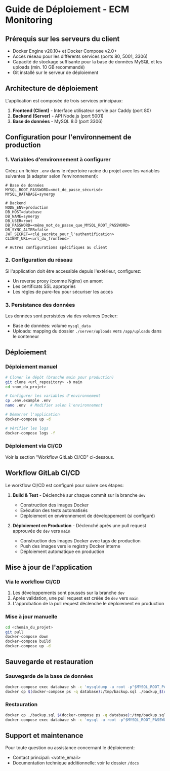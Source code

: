 # Guide de Déploiement - ECM Monitoring

## Prérequis sur les serveurs du client

- Docker Engine v20.10+ et Docker Compose v2.0+
- Accès réseau pour les différents services (ports 80, 5001, 3306)
- Capacité de stockage suffisante pour la base de données MySQL et les uploads (min. 10 GB recommandé)
- Git installé sur le serveur de déploiement

## Architecture de déploiement

L'application est composée de trois services principaux:
1. **Frontend (Client)** - Interface utilisateur servie par Caddy (port 80)
2. **Backend (Server)** - API Node.js (port 5001)
3. **Base de données** - MySQL 8.0 (port 3306)

## Configuration pour l'environnement de production

### 1. Variables d'environnement à configurer

Créez un fichier `.env` dans le répertoire racine du projet avec les variables suivantes (à adapter selon l'environnement):

```
# Base de données
MYSQL_ROOT_PASSWORD=<mot_de_passe_sécurisé>
MYSQL_DATABASE=synergy

# Backend
NODE_ENV=production
DB_HOST=database
DB_NAME=synergy
DB_USER=root
DB_PASSWORD=<même_mot_de_passe_que_MYSQL_ROOT_PASSWORD>
DB_SYNC_ALTER=false
JWT_SECRET=<clé_secrète_pour_l'authentification>
CLIENT_URL=<url_du_frontend>

# Autres configurations spécifiques au client
```

### 2. Configuration du réseau

Si l'application doit être accessible depuis l'extérieur, configurez:
- Un reverse proxy (comme Nginx) en amont
- Les certificats SSL appropriés
- Les règles de pare-feu pour sécuriser les accès

### 3. Persistance des données

Les données sont persistées via des volumes Docker:
- Base de données: volume `mysql_data`
- Uploads: mapping du dossier `./server/uploads` vers `/app/uploads` dans le conteneur

## Déploiement

### Déploiement manuel

```bash
# Cloner le dépôt (branche main pour production)
git clone <url_repository> -b main
cd <nom_du_projet>

# Configurer les variables d'environnement
cp .env.example .env
nano .env  # Modifier selon l'environnement

# Démarrer l'application
docker-compose up -d

# Vérifier les logs
docker-compose logs -f
```

### Déploiement via CI/CD

Voir la section "Workflow GitLab CI/CD" ci-dessous.

## Workflow GitLab CI/CD

Le workflow CI/CD est configuré pour suivre ces étapes:

1. **Build & Test** - Déclenché sur chaque commit sur la branche `dev`
   - Construction des images Docker
   - Exécution des tests automatisés
   - Déploiement en environnement de développement (si configuré)

2. **Déploiement en Production** - Déclenché après une pull request approuvée de `dev` vers `main`
   - Construction des images Docker avec tags de production
   - Push des images vers le registry Docker interne
   - Déploiement automatique en production

## Mise à jour de l'application

### Via le workflow CI/CD
1. Les développements sont poussés sur la branche `dev`
2. Après validation, une pull request est créée de `dev` vers `main`
3. L'approbation de la pull request déclenche le déploiement en production

### Mise à jour manuelle
```bash
cd <chemin_du_projet>
git pull
docker-compose down
docker-compose build
docker-compose up -d
```

## Sauvegarde et restauration

### Sauvegarde de la base de données
```bash
docker-compose exec database sh -c 'mysqldump -u root -p"$MYSQL_ROOT_PASSWORD" synergy > /tmp/backup.sql'
docker cp $(docker-compose ps -q database):/tmp/backup.sql ./backup_$(date +%Y%m%d).sql
```

### Restauration
```bash
docker cp ./backup.sql $(docker-compose ps -q database):/tmp/backup.sql
docker-compose exec database sh -c 'mysql -u root -p"$MYSQL_ROOT_PASSWORD" synergy < /tmp/backup.sql'
```

## Support et maintenance

Pour toute question ou assistance concernant le déploiement:
- Contact principal: <votre_email>
- Documentation technique additionnelle: voir le dossier `/docs`
